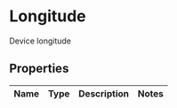 

# Longitude

Device longitude

## Properties

| Name | Type | Description | Notes |
|------------ | ------------- | ------------- | -------------|



